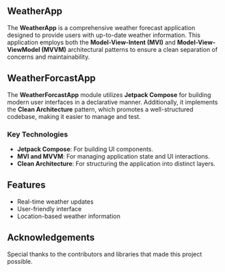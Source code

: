 ## WeatherApp

The **WeatherApp** is a comprehensive weather forecast application designed to provide users with up-to-date weather information. This application employs both the **Model-View-Intent (MVI)** and **Model-View-ViewModel (MVVM)** architectural patterns to ensure a clean separation of concerns and maintainability.

## WeatherForcastApp

The **WeatherForcastApp** module utilizes **Jetpack Compose** for building modern user interfaces in a declarative manner. Additionally, it implements the **Clean Architecture** pattern, which promotes a well-structured codebase, making it easier to manage and test.

### Key Technologies

- **Jetpack Compose**: For building UI components.
- **MVI and MVVM**: For managing application state and UI interactions.
- **Clean Architecture**: For structuring the application into distinct layers.

## Features

- Real-time weather updates
- User-friendly interface
- Location-based weather information

## Acknowledgements

Special thanks to the contributors and libraries that made this project possible.
